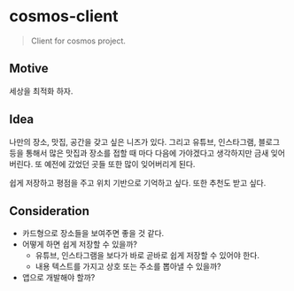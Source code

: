 # cosmos-client
> Client for cosmos project.

## Motive
세상을 최적화 하자.

## Idea
나만의 장소, 맛집, 공간을 갖고 싶은 니즈가 있다. 그리고 유튜브, 인스타그램, 블로그 등을 통해서 많은 맛집과 장소를 접할 때 마다 다음에 가야겠다고 생각하지만 금새 잊어버린다. 또 예전에 갔었던 곳들 또한 많이 잊어버리게 된다.

쉽게 저장하고 평점을 주고 위치 기반으로 기억하고 싶다. 또한 추천도 받고 싶다.

## Consideration
* 카드형으로 장소들을 보여주면 좋을 것 같다.
* 어떻게 하면 쉽게 저장할 수 있을까?
  * 유튜브, 인스타그램을 보다가 바로 곧바로 쉽게 저장할 수 있어야 한다.
  * 내용 텍스트를 가지고 상호 또는 주소를 뽑아낼 수 있을까?
* 앱으로 개발해야 할까?
